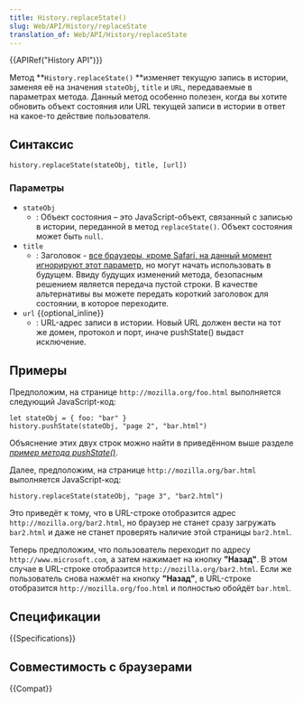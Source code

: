 ```yaml
---
title: History.replaceState()
slug: Web/API/History/replaceState
translation_of: Web/API/History/replaceState
---
```

{{APIRef("History API")}}

Метод **`History.replaceState()` **изменяет текущую запись в истории, заменяя её на значения `stateObj`, `title` и `URL`, передаваемые в параметрах метода. Данный метод особенно полезен, когда вы хотите обновить объект состояния или URL текущей записи в истории в ответ на какое-то действие пользователя.

## Синтаксис

```
history.replaceState(stateObj, title, [url])
```

### Параметры

- `stateObj`
  - : Объект состояния – это JavaScript-объект, связанный с записью в истории, переданной в метод `replaceState()`. Объект состояния может быть `null`.
- `title`
  - : Заголовок - [все браузеры, кроме Safari, на данный момент игнорируют этот параметр](https://github.com/whatwg/html/issues/2174), но могут начать использовать в будущем. Ввиду будущих изменений метода, безопасным решением является передача пустой строки. В качестве альтернативы вы можете передать короткий заголовок для состоянии, в которое переходите.
- `url` {{optional_inline}}
  - : URL-адрес записи в истории. Новый URL должен вести на тот же домен, протокол и порт, иначе pushState() выдаст исключение.

## Примеры

Предположим, на странице `http://mozilla.org/foo.html` выполняется следующий JavaScript-код:

```
let stateObj = { foo: "bar" }
history.pushState(stateObj, "page 2", "bar.html")
```

Объяснение этих двух строк можно найти в приведённом выше разделе _[пример метода pushState()](#Example_of_pushState_method)_.

Далее, предположим, на странице `http://mozilla.org/bar.html` выполняется JavaScript-код:

```
history.replaceState(stateObj, "page 3", "bar2.html")
```

Это приведёт к тому, что в URL-строке отобразится адрес `http://mozilla.org/bar2.html`, но браузер не станет сразу загружать `bar2.html` и даже не станет проверять наличие этой страницы `bar2.html`.

Теперь предположим, что пользователь переходит по адресу `http://www.microsoft.com`, а затем нажимает на кнопку **"Назад"**. В этом случае в URL-строке отобразится `http://mozilla.org/bar2.html`. Если же пользователь снова нажмёт на кнопку **"Назад"**, в URL-строке отобразится `http://mozilla.org/foo.html` и полностью обойдёт `bar.html`.

## Спецификации

{{Specifications}}

## Совместимость с браузерами

{{Compat}}
